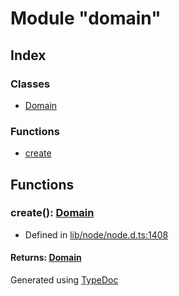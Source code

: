 # Module "domain"


## Index

### Classes
* [Domain](../classes/_domain_.domain.md)

### Functions
* [create](_domain_.md#create)

## Functions

### create(): [Domain](../classes/_domain_.domain.md)
  
* Defined in [lib/node/node.d.ts:1408](https://github.com/kimamula/typedoc/blob/HEAD/src/lib/node/node.d.ts#L1408)

#### Returns: [Domain](../classes/_domain_.domain.md)


Generated using [TypeDoc](http://typedoc.io)
